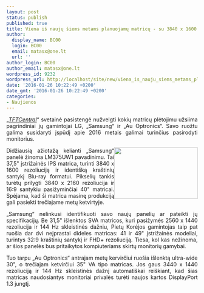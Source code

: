 ```yaml
---
layout: post
status: publish
published: true
title: Viena iš naujų šiems metams planuojamų matricų - su 3840 x 1600 rezoliucija
author:
  display_name: BC00
  login: BC00
  email: matasx@one.lt
  url: ''
author_login: BC00
author_email: matasx@one.lt
wordpress_id: 9232
wordpress_url: http://localhost/site/new/viena_is_nauju_siems_metams_planuojamu_matricu__su_3840_x_1600_rezoliucija/
date: '2016-01-26 10:22:49 +0200'
date_gmt: '2016-01-26 10:22:49 +0200'
categories:
- Naujienos
---
```

<p style="text-align: justify;">
	&bdquo;<a href="http://www.tftcentral.co.uk/news_archive/35.htm#panels_jan"><em>TFTCentral</em></a>&ldquo; svetainė pasistengė nužvelgti kokių matricų plėtojimu užsiima pagrindiniai jų gamintojai LG, &bdquo;Samsung&ldquo; ir &bdquo;Au Optronics&ldquo;. Savo ruožtu galima susidaryti įspūdį apie 2016 metais galimai turinčius pasirodyti monitorius.</p>
<p style="text-align: justify;">
	<img alt="" src="http://technews.lt/userfiles/au-optronics-lcd-manufactur.jpg" style="width: 220px; height: 136px; float: right;" />Didžiausią ažiotažą kelianti &bdquo;Samsung&ldquo; panelė žinoma LM375UW1 pavadinimu. Tai 37,5&quot; įstrižainės IPS matrica, turinti 3840 x 1600 rezoliuciją ir identi&scaron;ką kra&scaron;tinių santykį Blu-ray formatui. Pikselių tankis turėtų prilygti 3840 x 2160 rezoliucija ir 16:9 santykiu pasižyminčiai 40&quot; matricai. Spėjama, kad &scaron;i matrica masinę produkciją gali pasiekti trečiajame metų ketvirtyje.</p>
<p style="text-align: justify;">
	&bdquo;Samsung&ldquo; nelinkusi identifikuoti savo naujų panelių ar pateikti jų specifikacijų. Be 31,5&quot; i&scaron;lenktos SVA matricos, kuri pasižymės 2560 x 1440 rezoliucija ir 144 Hz skleistinės dažniu, Pietų Korėjos gamintojas taip pat ruo&scaron;ia dar dvi neįprastai dideles matricas: 41 ir 49&quot; įstrižainės modeliai, turintys 32:9 kra&scaron;tinių santykį ir FHD+ rezoliuciją. Tiesa, kol kas nežinoma, ar &scaron;ios panelės bus pritaikytos kompiuteriams skirtų monitorių gamybai.</p>
<p style="text-align: justify;">
	Tuo tarpu &bdquo;Au Optronics&ldquo; antrajam metų kervirčiui ruo&scaron;ia i&scaron;lenktą ultra-wide 30&quot;, o trečiajam ketvirčiui 35&quot; VA tipo matricas. Jos gaus 3440 x 1440 rezoliuciją ir 144 Hz skleistinės dažnį automati&scaron;kai rei&scaron;kiant, kad &scaron;ias matricas naudosiantys monitoriai privalės turėti naujos kartos DisplayPort 1.3 jungtį.</p>
